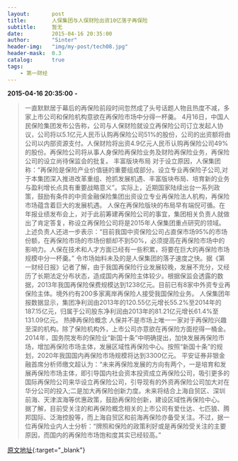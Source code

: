 ```yaml
---
layout:       post
title:        人保集团与人保财险出资10亿落子再保险
subtitle:     暂无
date:         2015-04-16 20:35:00
author:       "Sinter"
header-img:   "img/my-post/tech08.jpg"
header-mask:  0.3
catalog:      true
tags:
    - 第一财经
---
```


**2015-04-16 20:35:00**  **-**

> 一直默默居于幕后的再保险前段时间忽然成了头号话题人物且热度不减，多家上市公司和保险机构意欲在再保险市场中分得一杯羹。
4月16日，中国人民保险集团发布公告称，公司与人保财险就设立再保险公司订立发起人协议，公司将以5.1亿元人民币认购再保险公司51%的股份，公司的出资额将由公司以内部资源支付。人保财险将出资4.9亿元人民币认购再保险公司49%的股份。再保险公司将从事人身保险再保险业务及财险再保险业务，再保险公司的设立尚待保监会的批复。
丰富版块布局
对于设立原因，人保集团称：“再保险是保险产业价值链的重要组成部分。设立专业再保险子公司,对于本集团深入推进改革重组、抢抓发展机遇、丰富版块布局、培育新的业务与盈利增长点具有重要战略意义”。实际上，近期国家陆续出台一系列政策，鼓励有条件的中资金融保险集团出资设立专业再保险法人机构，再保险市场蕴含着巨大的发展机遇。
人保在再保险版块的布局早有端倪可循。在年报业绩发布会上，对于此前筹建再保险公司的事宜，集团相关负责人就做出了肯定答复，称设立再保险公司将是2015年人保集团重点研究的领域。
上述负责人还进一步表示：“目前我国中资保险公司占直保市场95%的市场份额，在再保险市场的市场份额却不到50%，必须提高在再保险市场中的影响力。人保在技术和人才方面已经有一些积累，将要在巨大的再保险市场规模中分一杯羹。”
令市场始料未及的是人保集团的落子速度之快。据《第一财经日报》记者了解，由于我国再保险行业发展较晚，发展不充分，又经历了长期法定分布状态，造成国内再保险主体较少。根据保监会透露的数据，2013年我国再保险保费规模达到1238亿元。目前已有8家中外资专业再保险主体。境外约有200多家离岸再保险人接受我国保险业务。
人保集团年报数据显示，集团净利润由2013年的120.55亿元增长55.2%至2014年的187.15亿元，归属于公司股东净利润由2013年的81.21亿元增长61.4%至131.09亿元。
热捧再保险概念
人保并不是市场上唯一一家对于再保险兴趣至深的机构。除了保险机构外，上市公司亦意欲在再保险方面挖得一桶金。
2014年，国务院发布的保险业“新国十条”中明确提出，加快发展再保险市场，增加再保险市场主体，发展区域性再保险中心。按照“新国十条”的规划，2020年我国国内再保险市场规模将达到3300亿元。
平安证券非银金融首席分析师缴文超认为：“未来再保险发展的方向有两个，一是培育和发展再保险市场主体，即引导国内社会资本投资成立再保险公司，吸引更多的国际再保险公司来华设立再保险公司，引导现有的外资再保险公司加大对在华分公司的投入;二是加大再保险创新力度。未来将结合上海自贸区、深圳前海、天津滨海等优惠政策，鼓励再保险创新，建设区域性再保险中心。
据了解，目前受关注的和再保险概念相关的上市公司有爱仕达、七匹狼、腾邦国际、泛海控股等，而上海自贸区和前海再保险亦备受关注。不过，据一位再保险业内人士分析：“牌照和保险的政策利好或是再保险受关注的主要原因，而国内的再保险市场饱和度其实已经较高。”


[原文地址](http://www.yicai.com/news/4607071.html){:target="_blank"}


